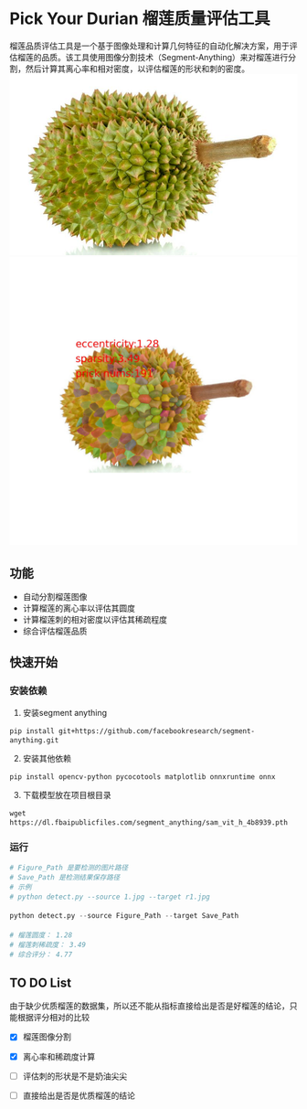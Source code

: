 # Pick Your Durian 榴莲质量评估工具
榴莲品质评估工具是一个基于图像处理和计算几何特征的自动化解决方案，用于评估榴莲的品质。该工具使用图像分割技术（Segment-Anything）来对榴莲进行分割，然后计算其离心率和相对密度，以评估榴莲的形状和刺的密度。
![原始榴莲](./1.jpg) ![检测结果](./r1.jpg)


## 功能
* 自动分割榴莲图像
* 计算榴莲的离心率以评估其圆度
* 计算榴莲刺的相对密度以评估其稀疏程度
* 综合评估榴莲品质

## 快速开始

### 安装依赖
1. 安装segment anything
```
pip install git+https://github.com/facebookresearch/segment-anything.git
```
2. 安装其他依赖
```
pip install opencv-python pycocotools matplotlib onnxruntime onnx
```
3. 下载模型放在项目根目录
```
wget https://dl.fbaipublicfiles.com/segment_anything/sam_vit_h_4b8939.pth
```

### 运行
``` Python
# Figure_Path 是要检测的图片路径
# Save_Path 是检测结果保存路径
# 示例 
# python detect.py --source 1.jpg --target r1.jpg 

python detect.py --source Figure_Path --target Save_Path

# 榴莲圆度： 1.28
# 榴莲刺稀疏度： 3.49
# 综合评分： 4.77
```

## TO DO List
由于缺少优质榴莲的数据集，所以还不能从指标直接给出是否是好榴莲的结论，只能根据评分相对的比较
- [x] 榴莲图像分割
- [x] 离心率和稀疏度计算
- [ ] 评估刺的形状是不是奶油尖尖
- [ ] 直接给出是否是优质榴莲的结论


